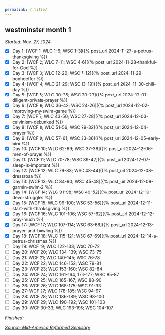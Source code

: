 ```yaml
---
permalink: /:title/
---
```


## westminster month 1

*Started: Nov. 27, 2024*

- [x] Day 1: [WCF 1; WLC 1-6; WSC 1-3]({% post_url 2024-11-27-a-petrus-thanksgiving %})
- [x] Day 2: [WCF 2; WLC 7-11; WSC 4-6]({% post_url 2024-11-28-thankful-for-God %})
- [x] Day 3: [WCF 3; WLC 12-20; WSC 7-12]({% post_url 2024-11-29-bonhoeffer %})
- [x] Day 4: [WCF 4; WLC 21-29; WSC 13-19]({% post_url 2024-11-30-chill-day %})
- [x] Day 5: [WCF 5; WLC 30-35; WSC 20-23]({% post_url 2024-12-01-diligent-private-prayer %})
- [x] Day 6: [WCF 6; WLC 36-42; WSC 24-26]({% post_url 2024-12-02-improving-my-swim-game %})
- [x] Day 7: [WCF 7; WLC 43-50; WSC 27-28]({% post_url 2024-12-03-calvinism-debunked %})
- [x] Day 8: [WCF 8; WLC 51-56; WSC 29-32]({% post_url 2024-12-04-prayer %})
- [x] Day 9: [WCF 9; WLC 57-61; WSC 33-36]({% post_url 2024-12-05-early-bird %})
- [x] Day 10: [WCF 10; WLC 62-69; WSC 37-38]({% post_url 2024-12-06-men-of-prayer %})
- [x] Day 11: [WCF 11; WLC 70-78; WSC 39-42]({% post_url 2024-12-07-sleep-is-important %})
- [x] Day 12: [WCF 12; WLC 79-83; WSC 43-44]({% post_url 2024-12-08-dressrosa %})
- [x] Day 13: [WCF 13; WLC 84-90; WSC 45-48]({% post_url 2024-12-09-garmin-swim-2 %})
- [x] Day 14: [WCF 14; WLC 91-98; WSC 49-52]({% post_url 2024-12-10-devo-struggles %})
- [x] Day 15: [WCF 15; WLC 99-100; WSC 53-56]({% post_url 2024-12-11-start-with-thanksgiving %})
- [x] Day 16: [WCF 16; WLC 101-106; WSC 57-62]({% post_url 2024-12-12-pray-much %})
- [x] Day 17: [WCF 17; WLC 107-114; WSC 63-66]({% post_url 2024-12-13-prayer-and-bowling %})
- [x] Day 18: [WCF 18; WLC 115-121; WSC 67-69]({% post_url 2024-12-14-a-petrus-christmas %})
- [ ] Day 19: WCF 19; WLC 122-133; WSC 70-72
- [ ] Day 20: WCF 20; WLC 134-139; WSC 73-75
- [ ] Day 21: WCF 21; WLC 140-145; WSC 76-78
- [ ] Day 22: WCF 22; WLC 146-152; WSC 79-81
- [ ] Day 23: WCF 23; WLC 153-160; WSC 82-84
- [ ] Day 24: WCF 24; WLC 161-164, 176-177; WSC 85-87
- [ ] Day 25: WCF 25; WLC 165-167; WSC 88-90
- [ ] Day 26: WCF 26; WLC 168-175; WSC 91-93
- [ ] Day 27: WCF 27; WLC 178-185; WSC 94-97
- [ ] Day 28: WCF 28; WLC 186-189; WSC 98-100
- [ ] Day 29: WCF 29; WLC 190-192; WSC 101-103
- [ ] Day 30: WCF 30-33; WLC 193-196; WSC 104-107

*Finished:*

[*Source: Mid-America Reformed Seminary*](https://s3.us-west-1.amazonaws.com/blog.swang.cloud/reformed-standards-monthly.pdf)